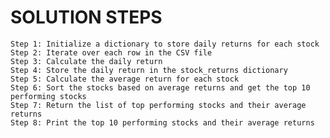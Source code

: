 # SOLUTION STEPS
    Step 1: Initialize a dictionary to store daily returns for each stock
    Step 2: Iterate over each row in the CSV file
    Step 3: Calculate the daily return
    Step 4: Store the daily return in the stock_returns dictionary
    Step 5: Calculate the average return for each stock
    Step 6: Sort the stocks based on average returns and get the top 10 performing stocks
    Step 7: Return the list of top performing stocks and their average returns
    Step 8: Print the top 10 performing stocks and their average returns